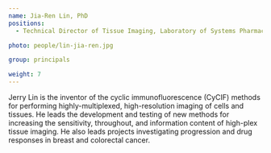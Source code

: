 ```yaml
---
name: Jia-Ren Lin, PhD
positions:
  - Technical Director of Tissue Imaging, Laboratory of Systems Pharmacology

photo: people/lin-jia-ren.jpg

group: principals

weight: 7
---
```


Jerry Lin is the inventor of the cyclic immunofluorescence (CyCIF) methods for performing highly-multiplexed, high-resolution imaging of cells and tissues. He leads the development and testing of new methods for increasing the sensitivity, throughout, and information content of high-plex tissue imaging. He also leads projects investigating progression and drug responses in breast and colorectal cancer.
